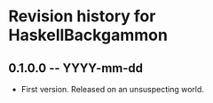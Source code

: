 # Revision history for HaskellBackgammon

## 0.1.0.0 -- YYYY-mm-dd

* First version. Released on an unsuspecting world.
